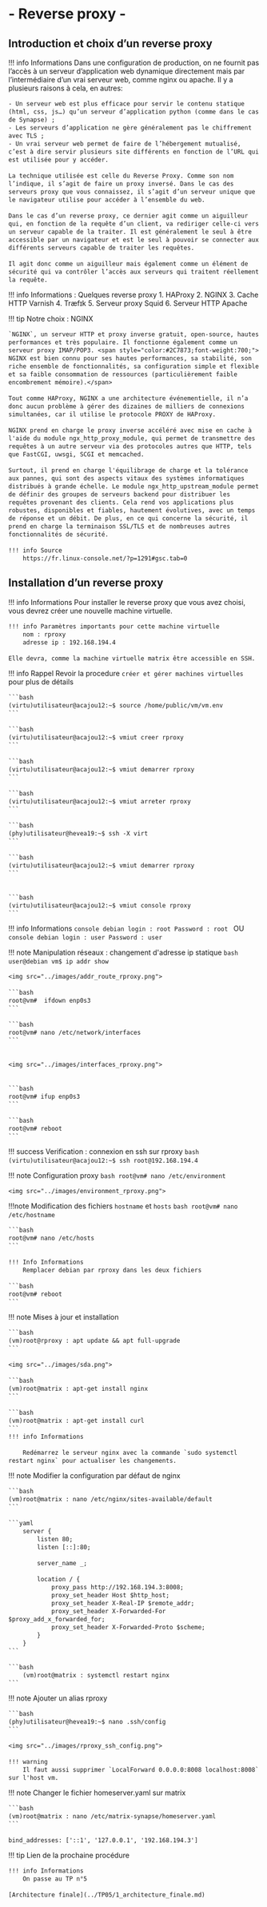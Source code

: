 # - Reverse proxy -

## Introduction et choix d’un reverse proxy

!!! info Informations
    Dans une configuration de production, on ne fournit pas l’accès à un serveur d’application web dynamique directement mais par l’intermédiaire d’un vrai serveur web, comme nginx ou apache. Il y a plusieurs raisons à cela, en autres:

    - Un serveur web est plus efficace pour servir le contenu statique (html, css, js…) qu’un serveur d’application python (comme dans le cas de Synapse) ;
    - Les serveurs d’application ne gère généralement pas le chiffrement avec TLS ;
    - Un vrai serveur web permet de faire de l’hébergement mutualisé, c’est à dire servir plusieurs site différents en fonction de l’URL qui est utilisée pour y accéder.

    La technique utilisée est celle du Reverse Proxy. Comme son nom l’indique, il s’agit de faire un proxy inversé. Dans le cas des serveurs proxy que vous connaissez, il s’agit d’un serveur unique que le navigateur utilise pour accéder à l’ensemble du web.

    Dans le cas d’un reverse proxy, ce dernier agit comme un aiguilleur qui, en fonction de la requête d’un client, va rediriger celle-ci vers un serveur capable de la traiter. Il est généralement le seul à être accessible par un navigateur et est le seul à pouvoir se connecter aux différents serveurs capable de traiter les requêtes.

    Il agit donc comme un aiguilleur mais également comme un élément de sécurité qui va contrôler l’accès aux serveurs qui traitent réellement la requête.

!!! info Informations : Quelques reverse proxy
    1. HAProxy
    2. NGINX
    3. Cache HTTP Varnish
    4. Træfɪk
    5. Serveur proxy Squid
    6. Serveur HTTP Apache

!!! tip Notre choix : NGINX

    `NGINX`, un serveur HTTP et proxy inverse gratuit, open-source, hautes performances et très populaire. Il fonctionne également comme un serveur proxy IMAP/POP3. <span style="color:#2C7873;font-weight:700;"> NGINX est bien connu pour ses hautes performances, sa stabilité, son riche ensemble de fonctionnalités, sa configuration simple et flexible et sa faible consommation de ressources (particulièrement faible encombrement mémoire).</span>

    Tout comme HAProxy, NGINX a une architecture événementielle, il n’a donc aucun problème à gérer des dizaines de milliers de connexions simultanées, car il utilise le protocole PROXY de HAProxy.

    NGINX prend en charge le proxy inverse accéléré avec mise en cache à l'aide du module ngx_http_proxy_module, qui permet de transmettre des requêtes à un autre serveur via des protocoles autres que HTTP, tels que FastCGI, uwsgi, SCGI et memcached.

    Surtout, il prend en charge l'équilibrage de charge et la tolérance aux pannes, qui sont des aspects vitaux des systèmes informatiques distribués à grande échelle. Le module ngx_http_upstream_module permet de définir des groupes de serveurs backend pour distribuer les requêtes provenant des clients. Cela rend vos applications plus robustes, disponibles et fiables, hautement évolutives, avec un temps de réponse et un débit. De plus, en ce qui concerne la sécurité, il prend en charge la terminaison SSL/TLS et de nombreuses autres fonctionnalités de sécurité.

    !!! info Source
        https://fr.linux-console.net/?p=1291#gsc.tab=0


## Installation d’un reverse proxy

!!! info Informations
    Pour installer le reverse proxy que vous avez choisi, vous devrez créer une nouvelle machine virtuelle. 
    
    !!! info Paramètres importants pour cette machine virtuelle
        nom : rproxy
        adresse ip : 192.168.194.4

    Elle devra, comme la machine virtuelle matrix être accessible en SSH.

!!! info Rappel
    Revoir la procedure `créer et gérer machines virtuelles` pour plus de détails

    ```bash
    (virtu)utilisateur@acajou12:~$ source /home/public/vm/vm.env
    ```

    ```bash
    (virtu)utilisateur@acajou12:~$ vmiut creer rproxy
    ```

    ```bash
    (virtu)utilisateur@acajou12:~$ vmiut demarrer rproxy
    ```

    ```bash
    (virtu)utilisateur@acajou12:~$ vmiut arreter rproxy
    ```

    ```bash
    (phy)utilisateur@hevea19:~$ ssh -X virt
    ```

    ```bash
    (virtu)utilisateur@acajou12:~$ vmiut demarrer rproxy
    ```


    ```bash
    (virtu)utilisateur@acajou12:~$ vmiut console rproxy
    ```

!!! info Informations 
    ```console
    debian login : root
    Password : root
    ```
        OU
    ```console
    debian login : user
    Password : user
    ```

!!! note Manipulation réseaux : changement d'adresse ip statique
    ```bash
    user@debian vm$ ip addr show
    ```

    <img src="../images/addr_route_rproxy.png">

    ```bash
    root@vm#  ifdown enp0s3
    ```

    ```bash
    root@vm# nano /etc/network/interfaces
    ```


    <img src="../images/interfaces_rproxy.png">


    ```bash
    root@vm# ifup enp0s3
    ```

    ```bash
    root@vm# reboot
    ```

!!! success Verification : connexion en ssh sur rproxy
    ```bash
    (virtu)utilisateur@acajou12:~$ ssh root@192.168.194.4
    ```

!!! note Configuration proxy
    ```bash
    root@vm# nano /etc/environment
    ```

    <img src="../images/environment_rproxy.png">

!!!note Modification des fichiers ``hostname`` et ``hosts`` 
    ```bash
    root@vm# nano /etc/hostname
    ```

    ```bash
    root@vm# nano /etc/hosts
    ```

    !!! Info Informations
        Remplacer debian par rproxy dans les deux fichiers

    ```bash
    root@vm# reboot
    ```

!!! note Mises à jour et installation

    ```bash
    (vm)root@rproxy : apt update && apt full-upgrade
    ```

    <img src="../images/sda.png">

    ```bash
    (vm)root@matrix : apt-get install nginx
    ```

    ```bash
    (vm)root@matrix : apt-get install curl
    ```
    !!! info Informations
        
        Redémarrez le serveur nginx avec la commande `sudo systemctl restart nginx` pour actualiser les changements.

!!! note Modifier la configuration par défaut de nginx

    ```bash
    (vm)root@matrix : nano /etc/nginx/sites-available/default
    ```

    ```yaml
        server {
            listen 80;
            listen [::]:80;

            server_name _;

            location / {
                proxy_pass http://192.168.194.3:8008;
                proxy_set_header Host $http_host;
                proxy_set_header X-Real-IP $remote_addr;
                proxy_set_header X-Forwarded-For $proxy_add_x_forwarded_for;
                proxy_set_header X-Forwarded-Proto $scheme;
            }
        }
    ```

    ```bash
        (vm)root@matrix : systemctl restart nginx
    ```

!!! note Ajouter un alias rproxy

    ```bash
    (phy)utilisateur@hevea19:~$ nano .ssh/config
    ```

    <img src="../images/rproxy_ssh_config.png">

    !!! warning 
        Il faut aussi supprimer `LocalForward 0.0.0.0:8008 localhost:8008` sur l'host vm.

!!! note Changer le fichier homeserver.yaml sur matrix

    ```bash
    (vm)root@matrix : nano /etc/matrix-synapse/homeserver.yaml
    ```

    bind_addresses: ['::1', '127.0.0.1', '192.168.194.3']

!!! tip Lien de la prochaine procédure

    !!! info Informations
        On passe au TP n°5

    [Architecture finale](../TP05/1_architecture_finale.md)